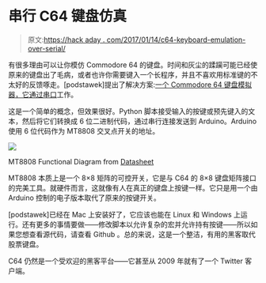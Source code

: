 # 串行 C64 键盘仿真

> 原文:[https://hack aday . com/2017/01/14/c64-keyboard-emulation-over-serial/](https://hackaday.com/2017/01/14/c64-keyboard-emulation-over-serial/)

有很多理由可以让你模仿 Commodore 64 的键盘。时间和灰尘的蹂躏可能已经使原来的键盘出了毛病，或者也许你需要键入一个长程序，并且不喜欢用标准键的不太好的反馈啄走。[podstawek]提出了解决方案:[一个 Commodore 64 键盘模拟器，它通过串口](http://podstawczynski.com/c64/key64tapper/)工作。

这是一个简单的概念，但效果很好。Python 脚本接受输入的按键或预先键入的文本，然后将它们转换成 6 位二进制代码，通过串行连接发送到 Arduino。Arduino 使用 6 位代码作为 MT8808 交叉点开关的地址。

![](../Images/3d545632ed802b11acdcfddaab510bde.png)

MT8808 Functional Diagram from [Datasheet](http://www.mouser.com/pdfdocs/Mt8808_DataSheet.PDF)

MT8808 本质上是一个 8×8 矩阵的可控开关，它是与 C64 的 8×8 键盘矩阵接口的完美工具。就硬件而言，这就像有人在真正的键盘上按键一样。它只是用一个由 Arduino 控制的电子版本取代了原来的按键开关。

[podstawek]已经在 Mac 上安装好了，它应该也能在 Linux 和 Windows 上运行。还有更多的事情要做——修改脚本以允许复杂的宏并允许持有按键——所以如果您想查看源代码，请查看 Github 。总的来说，这是一个整洁，有用的黑客取代股票键盘。

C64 仍然是一个受欢迎的黑客平台——它甚至从 2009 年就有了一个 Twitter 客户端。